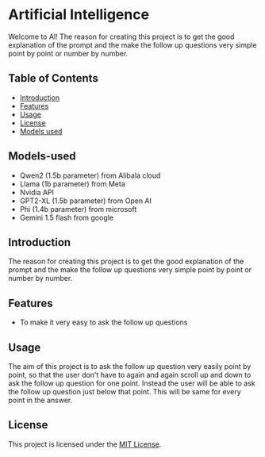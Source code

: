 # Artificial Intelligence

Welcome to AI! The reason for creating this project is to get the good explanation of the prompt and the make the follow up questions very simple point by point or number by number.

## Table of Contents
- [Introduction](#introduction)
- [Features](#features)
- [Usage](#usage)
- [License](#license)
- [Models used](#Models-used)

## Models-used
- Qwen2 (1.5b parameter) from Alibala cloud
- Llama (1b parameter) from Meta
- Nvidia API
- GPT2-XL (1.5b parameter) from Open AI
- Phi (1.4b parameter) from microsoft
- Gemini 1.5 flash from google

## Introduction
The reason for creating this project is to get the good explanation of the prompt and the make the follow up questions very simple point by point or number by number.

## Features
- To make it very easy to ask the follow up questions

## Usage
The aim of this project is to ask the follow up question very easily point by point, so that the user don't have to again and again scroll up and down to ask the follow up question for one point. Instead the user will be able to ask the follow up question just below that point. This will be same for every point in the answer.


## License
This project is licensed under the [MIT License](LICENSE).
